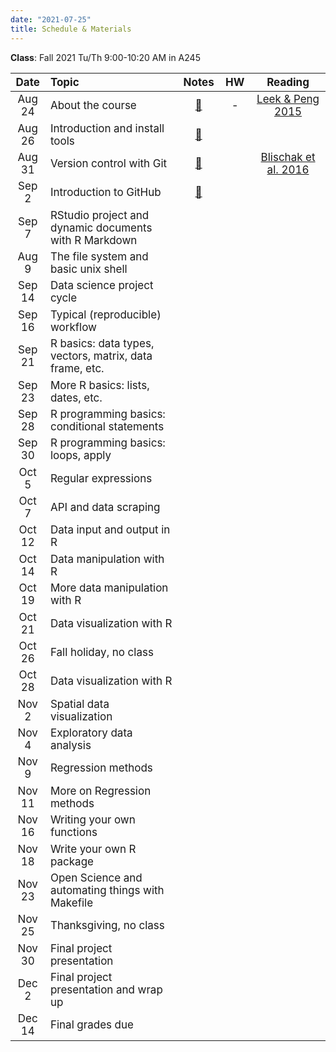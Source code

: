 ```yaml
---
date: "2021-07-25"
title: Schedule & Materials
---
```


**Class**: Fall 2021 Tu/Th 9:00-10:20 AM in A245


<style>
table th:first-of-type {
    width: 11%;
}
table th:nth-of-type(2) {
    width: 45%;
}
table th:nth-of-type(3) {
    width: 9%;
}
table th:nth-of-type(4) {
    width: 10%;
}
table th:nth-of-type(5) {
    width: 25%;
}
td, th {
   font-size: 17px;
}
</style>


|  Date  | Topic                                                   | Notes | HW  | Reading |
| :----: | :------------------------------------------------------ | :---: | :-: | :-----: |
| Aug 24 | About the course                                        |  <a href="../lectures/01_about/presentation.html" target="_blank">📙</a> |  -  |  <a href="../lectures/01_about/Leek_Peng_2015_what_is_the_Q.pdf" target="_blank">Leek & Peng 2015</a>  |
| Aug 26 | Introduction and install tools                          | <a href="../lectures/02_tools/presentation.html" target="_blank">📙</a> |     |         |
| Aug 31 | Version control with Git                                | <a href="../lectures/03_git/presentation.html" target="_blank">📙</a>  |     |    <a href="https://shorturl.at/tCFR6" target="_blank">Blischak et al. 2016</a>  |
| Sep 2  | Introduction to GitHub                                  | <a href="../lectures/04_github/presentation.html" target="_blank">📙</a> |     |         |
| Sep 7  | RStudio project and dynamic documents with R Markdown   |       |     |         |
| Aug 9  | The file system and basic unix shell                    |       |     |         |
| Sep 14 | Data science project cycle                              |       |     |         |
| Sep 16 | Typical (reproducible) workflow                         |       |     |         |
| Sep 21 | R basics: data types, vectors, matrix, data frame, etc. |       |     |         |
| Sep 23 | More R basics: lists, dates, etc.                       |       |     |         |
| Sep 28 | R programming basics: conditional statements            |       |     |         |
| Sep 30 | R programming basics: loops, apply                      |       |     |         |
| Oct 5  | Regular expressions                                     |       |     |         |
| Oct 7  | API and data scraping                                   |       |     |         |
| Oct 12 | Data input and output in R                              |       |     |         |
| Oct 14 | Data manipulation with R                                |       |     |         |
| Oct 19 | More data manipulation with R                           |       |     |         |
| Oct 21 | Data visualization with R                               |       |     |         |
| Oct 26 | Fall holiday, no class                                  |       |     |         |
| Oct 28 | Data visualization with R                               |       |     |         |
| Nov 2  | Spatial data visualization                              |       |     |         |
| Nov 4  | Exploratory data analysis                               |       |     |         |
| Nov 9  | Regression methods                                      |       |     |         |
| Nov 11 | More on Regression methods                              |       |     |         |
| Nov 16 | Writing your own functions                              |       |     |         |
| Nov 18 | Write your own R package                                |       |     |         |
| Nov 23 | Open Science and automating things with Makefile        |       |     |         |
| Nov 25 | Thanksgiving, no class                                  |       |     |         |
| Nov 30 | Final project presentation                              |       |     |         |
| Dec 2  | Final project presentation and wrap up                  |       |     |         |
| Dec 14 | Final grades due                                        |       |     |         |

